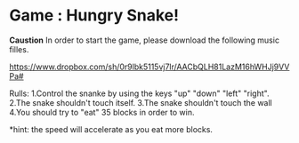 Game : **Hungry Snake!**
============
**Caustion**
In order to start the game, please download the following music filles.

https://www.dropbox.com/sh/0r9lbk5115vj7lr/AACbQLH81LazM16hWHJj9VVPa#

Rulls:
1.Control the snanke by using the keys "up" "down" "left" "right".
2.The snake shouldn't touch itself.
3.The snake shouldn't touch the wall
4.You should try to "eat" 35 blocks in order to win.

*hint: the speed will accelerate as you eat more blocks.
